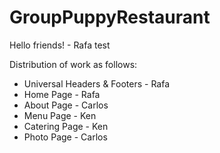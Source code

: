 # GroupPuppyRestaurant
Hello friends! - Rafa test

Distribution of work as follows:

- Universal Headers & Footers - Rafa
- Home Page - Rafa
- About Page - Carlos
- Menu Page - Ken
- Catering Page - Ken
- Photo Page - Carlos